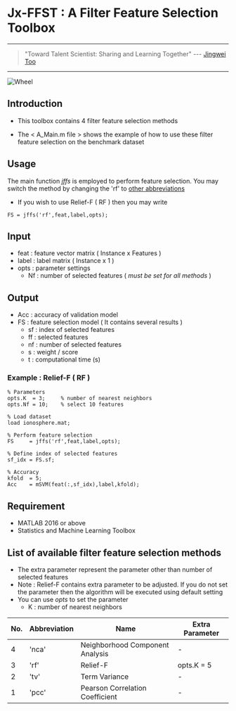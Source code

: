 # Jx-FFST : A Filter Feature Selection Toolbox

---
> "Toward Talent Scientist: Sharing and Learning Together"
>  --- [Jingwei Too](https://jingweitoo.wordpress.com/)
---

![Wheel](https://www.mathworks.com/matlabcentral/mlc-downloads/downloads/f5e02324-3814-410d-b47e-a5f4033497dc/41a6d04b-7f52-46f8-9ee6-64fc5be9caa4/images/screenshot.PNG)

## Introduction

* This toolbox contains 4 filter feature selection methods 

* The < A_Main.m file > shows the example of how to use these filter feature selection on the benchmark dataset


## Usage
The main function *jffs* is employed to perform feature selection. You may switch the method by changing the 'rf' to [other abbreviations](/README.md#list-of-available-filter-feature-selection-methods)
* If you wish to use Relief-F ( RF ) then you may write
```code
FS = jffs('rf',feat,label,opts);
```


## Input
* feat   : feature vector matrix ( Instance x Features )
* label  : label matrix ( Instance x 1 )
* opts   : parameter settings
    + Nf : number of selected features ( *must be set for all methods* )


## Output
* Acc  : accuracy of validation model
* FS   : feature selection model ( It contains several results )
    + sf : index of selected features
    + ff : selected features
    + nf : number of selected features
    + s  : weight / score
    + t  : computational time (s)
    

### Example : Relief-F  ( RF ) 
```code 
% Parameters
opts.K  = 3;     % number of nearest neighbors
opts.Nf = 10;    % select 10 features

% Load dataset
load ionosphere.mat; 

% Perform feature selection 
FS     = jffs('rf',feat,label,opts);

% Define index of selected features
sf_idx = FS.sf;

% Accuracy  
kfold  = 5;
Acc    = mSVM(feat(:,sf_idx),label,kfold);

```


## Requirement

* MATLAB 2016 or above 
* Statistics and Machine Learning Toolbox


## List of available filter feature selection methods
* The extra parameter represent the parameter other than number of selected features
* Note : Relief-F contains extra parameter to be adjusted. If you do not set the parameter then the algorithm will be executed using default setting
* You can use *opts* to set the parameter
    + K : number of nearest neighbors


| No. | Abbreviation | Name                                |  Extra Parameter        |
|-----|--------------|-------------------------------------|-------------------------|
| 4   | 'nca'        | Neighborhood Component Analysis     | -                       |
| 3   | 'rf'         | Relief-F                            | opts.K = 5              |
| 2   | 'tv'         | Term Variance                       | -                       |
| 1   | 'pcc'        | Pearson Correlation Coefficient     | -                       |




    
    
    
